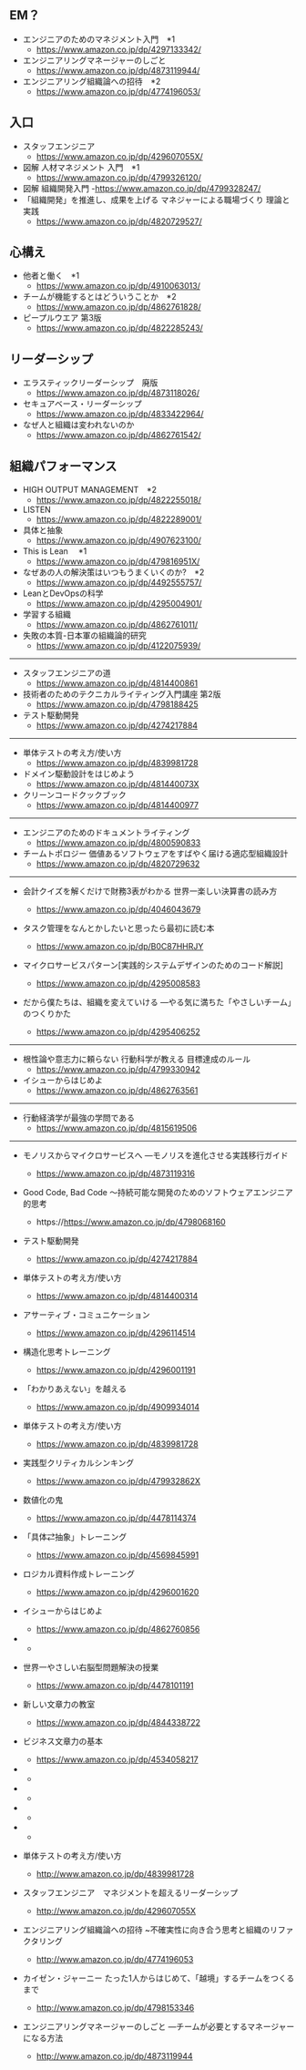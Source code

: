 ## EM？
- エンジニアのためのマネジメント入門　*1
    - https://www.amazon.co.jp/dp/4297133342/
- エンジニアリングマネージャーのしごと
    - https://www.amazon.co.jp/dp/4873119944/
- エンジニアリング組織論への招待　*2
    - https://www.amazon.co.jp/dp/4774196053/
## 入口
- スタッフエンジニア
    - https://www.amazon.co.jp/dp/429607055X/
- 図解 人材マネジメント 入門　*1
    - https://www.amazon.co.jp/dp/4799326120/
- 図解 組織開発入門
    -https://www.amazon.co.jp/dp/4799328247/
- 「組織開発」を推進し、成果を上げる マネジャーによる職場づくり 理論と実践
    - https://www.amazon.co.jp/dp/4820729527/
## 心構え
- 他者と働く　*1
    - https://www.amazon.co.jp/dp/4910063013/
- チームが機能するとはどういうことか　*2
    - https://www.amazon.co.jp/dp/4862761828/
- ピープルウエア 第3版
    - https://www.amazon.co.jp/dp/4822285243/
## リーダーシップ
- エラスティックリーダーシップ　廃版
    - https://www.amazon.co.jp/dp/4873118026/
- セキュアベース・リーダーシップ
    - https://www.amazon.co.jp/dp/4833422964/
- なぜ人と組織は変われないのか
    - https://www.amazon.co.jp/dp/4862761542/
## 組織パフォーマンス
- HIGH OUTPUT MANAGEMENT　*2
    - https://www.amazon.co.jp/dp/4822255018/
- LISTEN
    - https://www.amazon.co.jp/dp/4822289001/
- 具体と抽象
    - https://www.amazon.co.jp/dp/4907623100/
- This is Lean 　*1
    - https://www.amazon.co.jp/dp/479816951X/
- なぜあの人の解決策はいつもうまくいくのか?　*2
    - https://www.amazon.co.jp/dp/4492555757/
- LeanとDevOpsの科学
    - https://www.amazon.co.jp/dp/4295004901/
- 学習する組織
    - https://www.amazon.co.jp/dp/4862761011/
- 失敗の本質-日本軍の組織論的研究
    - https://www.amazon.co.jp/dp/4122075939/


-----------------


- スタッフエンジニアの道
    - https://www.amazon.co.jp/dp/4814400861
- 技術者のためのテクニカルライティング入門講座 第2版
    - https://www.amazon.co.jp/dp/4798188425
- テスト駆動開発
    - https://www.amazon.co.jp/dp/4274217884

------

- 単体テストの考え方/使い方
    - https://www.amazon.co.jp/dp/4839981728
- ドメイン駆動設計をはじめよう
    - https://www.amazon.co.jp/dp/481440073X
- クリーンコードクックブック
    - https://www.amazon.co.jp/dp/4814400977

------

- エンジニアのためのドキュメントライティング
    - https://www.amazon.co.jp/dp/4800590833
- チームトポロジー 価値あるソフトウェアをすばやく届ける適応型組織設計
    - https://www.amazon.co.jp/dp/4820729632

----------------------




- 会計クイズを解くだけで財務3表がわかる 世界一楽しい決算書の読み方
    - https://www.amazon.co.jp/dp/4046043679
- タスク管理をなんとかしたいと思ったら最初に読む本
    - https://www.amazon.co.jp/dp/B0C87HHRJY

- マイクロサービスパターン[実践的システムデザインのためのコード解説]
    - https://www.amazon.co.jp/dp/4295008583
- だから僕たちは、組織を変えていける —やる気に満ちた「やさしいチーム」のつくりかた
    - https://www.amazon.co.jp/dp/4295406252
 
  
----------------------

 - 根性論や意志力に頼らない 行動科学が教える 目標達成のルール
     - https://www.amazon.co.jp/dp/4799330942
- イシューからはじめよ
    - https://www.amazon.co.jp/dp/4862763561


----------------------

- 行動経済学が最強の学問である
    - https://www.amazon.co.jp/dp/4815619506


----------------------




- モノリスからマイクロサービスへ ―モノリスを進化させる実践移行ガイド
    - https://www.amazon.co.jp/dp/4873119316

- Good Code, Bad Code ～持続可能な開発のためのソフトウェアエンジニア的思考
    - https://https://www.amazon.co.jp/dp/4798068160
- テスト駆動開発
    - https://www.amazon.co.jp/dp/4274217884
- 単体テストの考え方/使い方
    - https://www.amazon.co.jp/dp/4814400314

- アサーティブ・コミュニケーション
    - https://www.amazon.co.jp/dp/4296114514 
- 構造化思考トレーニング
    - https://www.amazon.co.jp/dp/4296001191
- 「わかりあえない」を越える
    - https://www.amazon.co.jp/dp/4909934014
- 単体テストの考え方/使い方
    - https://www.amazon.co.jp/dp/4839981728

- 実践型クリティカルシンキング
    - https://www.amazon.co.jp/dp/479932862X
 

- 数値化の鬼
    - https://www.amazon.co.jp/dp/4478114374
- 「具体⇄抽象」トレーニング
    - https://www.amazon.co.jp/dp/4569845991
- ロジカル資料作成トレーニング
    - https://www.amazon.co.jp/dp/4296001620
- イシューからはじめよ
    - https://www.amazon.co.jp/dp/4862760856
-
    - 
- 世界一やさしい右脳型問題解決の授業
    - https://www.amazon.co.jp/dp/4478101191
- 新しい文章力の教室
    - https://www.amazon.co.jp/dp/4844338722
- ビジネス文章力の基本
    - https://www.amazon.co.jp/dp/4534058217
- 
    - 
- 
    - 
- 
    - 
- 
    - 










- 単体テストの考え方/使い方
    - http://www.amazon.co.jp/dp/4839981728

- スタッフエンジニア　マネジメントを超えるリーダーシップ
    - http://www.amazon.co.jp/dp/429607055X

- エンジニアリング組織論への招待 ~不確実性に向き合う思考と組織のリファクタリング
    - http://www.amazon.co.jp/dp/4774196053

- カイゼン・ジャーニー たった1人からはじめて、「越境」するチームをつくるまで
    - http://www.amazon.co.jp/dp/4798153346

- エンジニアリングマネージャーのしごと ―チームが必要とするマネージャーになる方法
    - http://www.amazon.co.jp/dp/4873119944
